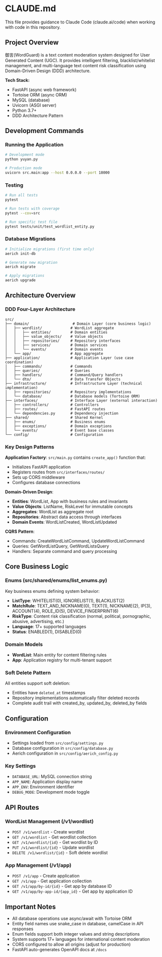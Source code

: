 # CLAUDE.md

This file provides guidance to Claude Code (claude.ai/code) when working with code in this repository.

## Project Overview

御言(WordGuard) is a text content moderation system designed for User Generated Content (UGC). It provides intelligent filtering, blacklist/whitelist management, and multi-language text content risk classification using Domain-Driven Design (DDD) architecture.

**Tech Stack:**
- FastAPI (async web framework)
- Tortoise ORM (async ORM)  
- MySQL (database)
- Uvicorn (ASGI server)
- Python 3.7+
- DDD Architecture Pattern

## Development Commands

### Running the Application
```bash
# Development mode
python yuyan.py

# Production mode  
uvicorn src.main:app --host 0.0.0.0 --port 18000
```

### Testing
```bash
# Run all tests
pytest

# Run tests with coverage
pytest --cov=src

# Run specific test file
pytest tests/unit/test_wordlist_entity.py
```

### Database Migrations
```bash
# Initialize migrations (first time only)
aerich init-db

# Generate new migration
aerich migrate

# Apply migrations
aerich upgrade
```

## Architecture Overview

### DDD Four-Layer Architecture
```
src/
├── domain/                    # Domain Layer (core business logic)
│   ├── wordlist/             # WordList aggregate
│   │   ├── entities/         # Domain entities
│   │   ├── value_objects/    # Value objects
│   │   ├── repositories/     # Repository interfaces
│   │   ├── services/         # Domain services
│   │   └── events/           # Domain events
│   └── app/                  # App aggregate
├── application/              # Application Layer (use case coordination)
│   ├── commands/             # Commands
│   ├── queries/              # Queries
│   ├── handlers/             # Command/Query handlers
│   └── dto/                  # Data Transfer Objects
├── infrastructure/           # Infrastructure Layer (technical implementation)
│   ├── repositories/         # Repository implementations
│   └── database/             # Database models (Tortoise ORM)
├── interfaces/               # Interface Layer (external interaction)
│   ├── controllers/          # Controllers
│   ├── routes/               # FastAPI routes
│   └── dependencies.py       # Dependency injection
├── shared/                   # Shared Kernel
│   ├── enums/                # Business enums
│   ├── exceptions/           # Domain exceptions
│   └── events/               # Event base classes
└── config/                   # Configuration
```

### Key Design Patterns

**Application Factory**: `src/main.py` contains `create_app()` function that:
- Initializes FastAPI application
- Registers routes from `src/interfaces/routes/`
- Sets up CORS middleware
- Configures database connections

**Domain-Driven Design**: 
- **Entities**: WordList, App with business rules and invariants
- **Value Objects**: ListName, RiskLevel for immutable concepts
- **Aggregates**: WordList as aggregate root
- **Repositories**: Abstract data access through interfaces
- **Domain Events**: WordListCreated, WordListUpdated

**CQRS Pattern**:
- Commands: CreateWordListCommand, UpdateWordListCommand
- Queries: GetWordListQuery, GetWordListsQuery  
- Handlers: Separate command and query processing

## Core Business Logic

### Enums (src/shared/enums/list_enums.py)
Key business enums defining system behavior:

- **ListType**: WHITELIST(0), IGNORELIST(1), BLACKLIST(2)
- **MatchRule**: TEXT_AND_NICKNAME(0), TEXT(1), NICKNAME(2), IP(3), ACCOUNT(4), ROLE_ID(5), DEVICE_FINGERPRINT(6)
- **RiskType**: Content risk classification (normal, political, pornographic, abusive, advertising, etc.)
- **Language**: 17+ supported languages
- **Status**: ENABLED(1), DISABLED(0)

### Domain Models
- **WordList**: Main entity for content filtering rules
- **App**: Application registry for multi-tenant support

### Soft Delete Pattern
All entities support soft deletion:
- Entities have `deleted_at` timestamps
- Repository implementations automatically filter deleted records
- Complete audit trail with created_by, updated_by, deleted_by fields

## Configuration

### Environment Configuration
- Settings loaded from `src/config/settings.py`
- Database configuration in `src/config/database.py`
- Aerich configuration in `src/config/aerich_config.py`

### Key Settings
- `DATABASE_URL`: MySQL connection string
- `APP_NAME`: Application display name
- `APP_ENV`: Environment identifier
- `DEBUG_MODE`: Development mode toggle

## API Routes

### WordList Management (/v1/wordlist)
- `POST /v1/wordlist` - Create wordlist
- `GET /v1/wordlist` - Get wordlist collection
- `GET /v1/wordlist/{id}` - Get wordlist by ID
- `PUT /v1/wordlist/{id}` - Update wordlist
- `DELETE /v1/wordlist/{id}` - Soft delete wordlist

### App Management (/v1/app)
- `POST /v1/app` - Create application
- `GET /v1/app` - Get application collection
- `GET /v1/app/by-id/{id}` - Get app by database ID
- `GET /v1/app/by-app-id/{app_id}` - Get app by application ID

## Important Notes

- All database operations use async/await with Tortoise ORM
- Entity field names use snake_case in database, camelCase in API responses
- Enum fields support both integer values and string descriptions
- System supports 17+ languages for international content moderation
- CORS configured to allow all origins (adjust for production)
- FastAPI auto-generates OpenAPI docs at `/docs`